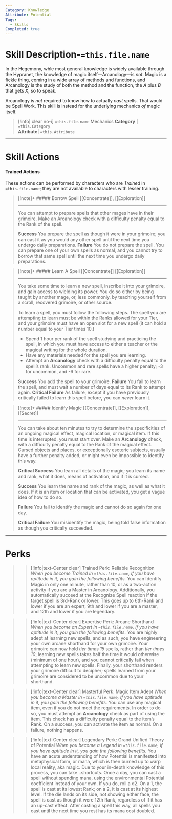 ```yaml
---
Category: Knowledge
Attribute: Potential
Tags:
  - Skills
Completed: true
---
```

# Skill Description-`=this.file.name`
In the Hegemony, whle most general knowledge is widely available through the Hypranet, the knowledge of magic itself—Arcanology—is *not*. Magic is a fickle thing, coming in a wide array of methods and functions, and Arcanology is the study of both the method and the function, the *A* plus *B* that gets *X*, so to speak. 

Arcanology is *not* required to know how to actually *cast* spells. That would be Spell Work. This skill is instead for the underlying mechanics *of* magic itself.
>[!info| clear no-i] `=this.file.name` Mechanics
>**Category** | `=this.Category`   
>**Attribute**| `=this.Attribute`
- - -
# Skill Actions
#### Trained Actions
These actions can be performed by characters who are *Trained* in `=this.file.name`; they are not available to characters with lesser training.
> [!note]+ ##### Borrow Spell 
> [[Concentrate]], [[Exploration]]
>- - -
> You can attempt to prepare spells that other mages have in their grimoire. Make an Arcanology check with a difficulty penalty equal to the Rank of the spell. 
> 
> **Success** You prepare the spell as though it were in your grimoire; you can cast it as you would any other spell until the next time you undergo daily preparations.
> **Failure** You do not prepare the spell. You can prepare one of your own spells as normal, and you cannot try to borrow that same spell until the next time you undergo daily preparations. 

> [!note]+ ##### Learn A Spell 
> [[Concentrate]] [[Exploration]]
>- - -
> You take some time to learn a new spell, inscribe it into your grimoire, and gain access to wielding its power. You do so either by being taught by another mage, or, less commonly, by teaching yourself from a scroll, recovered grimoire, or other source.
> 
> To learn a spell, you must follow the following steps. The spell you are attempting to learn must be within the Ranks allowed for your Tier, and your grimoire must have an open slot for a new spell (it can hold a number equal to your Tier times 10.)
> - Spend 1 hour per rank of the spell studying and practicing the spell, in which you must have access to either a teacher or the magical writing for the whole duration.
> - Have any materials needed for the spell you are learning.
> - Attempt an **Arcanology** check with a difficulty penalty equal to the spell’s rank. Uncommon and rare spells have a higher penalty; -3 for uncommon, and -6 for rare.
> 
> **Success** You add the spell to your grimoire.
> **Failure** You fail to learn the spell, and must wait a number of days equal to its Rank to attempt again.
> **Critical Failure** As failure, except if you have previously critically failed to learn this spell before, you can *never* learn it. 

> [!note]+ ##### Identify Magic
> [[Concentrate]], [[Exploration]], [[Secret]]
>- - -
>You can take about ten minutes to try to determine the specificities of an ongoing magical effect, magical location, or magical item. If this time is interrupted, you must start over. Make an **Arcanology** check, with a difficulty penalty equal to the Rank of the magical effect. Cursed objects and places, or exceptionally esoteric subjects, usually have a further penalty added, or might even be impossible to identify this way. 
>
>**Critical Success** You learn all details of the magic; you learn its name and rank, what it does, means of activation, and if it is cursed.
>
>**Success** You learn the name and rank of the magic, as well as what it does. If it is an item or location that can be activated, you get a vague idea of how to do so.
>
>**Failure** You fail to identify the magic and cannot do so again for one day. 
>
>**Critical Failure** You misidentify the magic, being told false information as though you critically succeeded. 

- - -
# Perks

>> [!info|text-Center clear] Trained Perk: Reliable Recognition
>> *When you become Trained in `=this.file.name`, if you have aptitude in it, you gain the following benefits.*
>> You can Identify Magic in only one minute, rather than 10, or as a two-action activity if you are a Master in Arcanology. Additionally, you automatically succeed at the Recognize Spell reaction if the target spell is 3rd-Rank or lower. This goes up to 6th-Rank and lower if you are an expert, 9th and lower if you are a master, and 12th and lower if you are legendary.

>> [!info|text-Center clear] Expertise Perk: Arcane Shorthand
>> *When you become an Expert in `=this.file.name`, if you have aptitude in it, you gain the following benefits.*
>> You are highly adept at learning new spells, and as such, you have engineering your own arcane shorthand for your own grimoire. Your grimoire can now hold *tier times 15* spells, rather than *tier times 10*, learning new spells takes half the time it would otherwise (minimum of one hour), and you cannot critically fail when attempting to learn new spells. Finally, your shorthand renders your grimoire difficult to decipher; spells learned from your grimoire are considered to be uncommon due to your shorthand. 

>> [!info|text-Center clear] Masterful Perk: Magic Item Adept
>> *When you become a Master in `=this.file.name`, if you have aptitude in it, you gain the following benefits.*
>> You can use any magical item, even if you do not meet the requirements. In order to do so, you must attempt an **Arcanology** check as part of using the item. This check has a difficulty penalty equal to the item’s Rank. On a success, you can activate the item as normal. On a failure, nothing happens. 

>> [!info|text-Center clear] Legendary Perk: Grand Unified Theory of Potential
>> *When you become a Legend in `=this.file.name`, if you have aptitude in it, you gain the following benefits.*
>> You have an acute understanding of how Potential is manifested into metaphysical form, or mana, which is then burned up to warp local reality, aka magic. Due to your in-depth knowledge of this process, you can take…shortcuts. Once a day, you can cast a spell without spending mana, using the environmental Potential coefficient instead of your own. If you do, roll a d2. On a 1, the spell is cast at its lowest Rank; on a 2, it is cast at its highest level. If the die lands on its side, not showing either face, the spell is cast as though it were 12th Rank, regardless of if it has an up-cast effect. After casting a spell this way, all spells you cast until the next time you rest has its mana cost doubled.